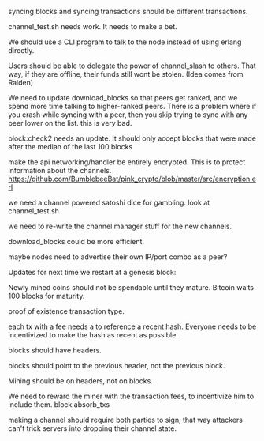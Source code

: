 syncing blocks and syncing transactions should be different transactions.


channel_test.sh needs work.
It needs to make a bet.

We should use a CLI program to talk to the node instead of using erlang directly.

Users should be able to delegate the power of channel_slash to others. That way, if they are offline, their funds still wont be stolen. (Idea comes from Raiden)

We need to update download_blocks so that peers get ranked, and we spend more time talking to higher-ranked peers.
There is a problem where if you crash while syncing with a peer, then you skip trying to sync with any peer lower on the list. this is very bad.

block:check2 needs an update. It should only accept blocks that were made after the median of the last 100 blocks

make the api networking/handler be entirely encrypted. This is to protect information about the channels. https://github.com/BumblebeeBat/pink_crypto/blob/master/src/encryption.erl


we need a channel powered satoshi dice for gambling. look at channel_test.sh

we need to re-write the channel manager stuff for the new channels.

download_blocks could be more efficient.


maybe nodes need to advertise their own IP/port combo as a peer?







Updates for next time we restart at a genesis block:

Newly mined coins should not be spendable until they mature. Bitcoin waits 100 blocks for maturity.

proof of existence transaction type.

each tx with a fee needs a to reference a recent hash. Everyone needs to be incentivized to make the hash as recent as possible.

blocks should have headers.

blocks should point to the previous header, not the previous block.

Mining should be on headers, not on blocks.

We need to reward the miner with the transaction fees, to incentivize him to include them. block:absorb_txs

making a channel should require both parties to sign, that way attackers can't trick servers into dropping their channel state.
